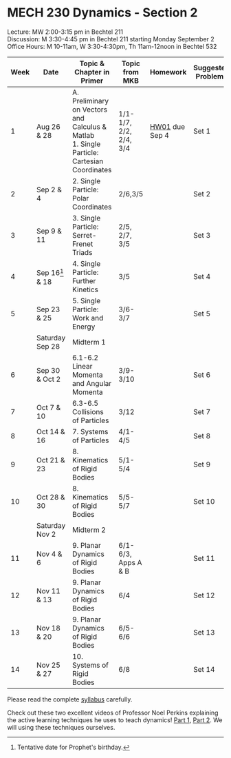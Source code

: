 # MECH 230 Dynamics - Section 2


Lecture: MW 2:00-3:15 pm in Bechtel 211\
Discussion: M 3:30-4:45 pm in Bechtel 211 starting Monday September 2\
Office Hours: M 10-11am, W 3:30-4:30pm, Th 11am-12noon in Bechtel 532

| Week | Date | Topic & Chapter in Primer | Topic from MKB | Homework | Suggested Problems |
| ---- | ------- |-------------------------- | ------- |-------- | ------- |
| 1 | Aug 26 & 28 | A. Preliminary on Vectors and Calculus & Matlab <br> 1. Single Particle: Cartesian Coordinates | 1/1-1/7, 2/2, 2/4, 3/4 | [HW01](MECH230_HW01.pdf) due Sep 4 | Set 1 |
| 2 | Sep 2 & 4 | 2. Single Particle: Polar Coordinates | 2/6,3/5 |  | Set 2 |
| 3 | Sep 9 & 11 | 3. Single Particle: Serret-Frenet Triads | 2/5, 2/7, 3/5 |  | Set 3 |
| 4 | Sep 16[^1] & 18 | 4. Single Particle: Further Kinetics | 3/5 |  | Set 4 |
| 5 | Sep 23 & 25 | 5. Single Particle: Work and Energy | 3/6-3/7 | | Set 5 |
| | Saturday Sep 28 | Midterm 1 |
| 6 | Sep 30 & Oct 2 | 6.1-6.2 Linear Momenta and Angular Momenta | 3/9-3/10 |  | Set 6 |
| 7 | Oct 7 & 10 | 6.3-6.5 Collisions of Particles | 3/12 |  | Set 7 |
| 8 | Oct 14 & 16 | 7. Systems of Particles | 4/1-4/5 |  | Set 8 |
| 9 | Oct 21 & 23 | 8. Kinematics of Rigid Bodies | 5/1-5/4 |  | Set 9 |
| 10 | Oct 28 & 30 | 8. Kinematics of Rigid Bodies | 5/5-5/7 |  | Set 10 |
| | Saturday Nov 2 | Midterm 2
| 11 | Nov 4 & 6 | 9. Planar Dynamics of Rigid Bodies | 6/1-6/3, Apps A & B |  | Set 11 |
| 12 | Nov 11 & 13 | 9. Planar Dynamics of Rigid Bodies | 6/4 |  | Set 12 |
| 13 | Nov 18 & 20 | 9. Planar Dynamics of Rigid Bodies | 6/5-6/6 |  | Set 13 |
| 14 | Nov 25 & 27 | 10. Systems of Rigid Bodies | 6/8 |  | Set 14 |

[^1]: Tentative date for Prophet's birthday.

Please read the complete [syllabus]() carefully.

Check out these two excellent videos of Professor Noel Perkins explaining the active learning techniques he uses to teach dynamics! [Part 1](https://www.youtube.com/watch?v=wHEys-JHeb8), [Part 2](https://www.youtube.com/watch?v=96j69u4v-wE). We will using these techniques ourselves.

